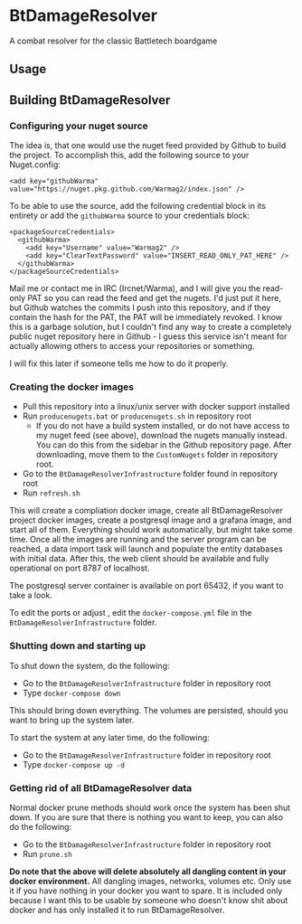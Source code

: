 # BtDamageResolver
A combat resolver for the classic Battletech boardgame

## Usage

## Building BtDamageResolver

### Configuring your nuget source

The idea is, that one would use the nuget feed provided by Github to build the project. To accomplish this, add the following source to your Nuget.config:

    <add key="githubWarma" value="https://nuget.pkg.github.com/Warmag2/index.json" />

To be able to use the source, add the following credential block in its entirety or add the `githubWarma` source to your credentials block:

    <packageSourceCredentials>
      <githubWarma>
        <add key="Username" value="Warmag2" />
        <add key="ClearTextPassword" value="INSERT_READ_ONLY_PAT_HERE" />
      </githubWarma>
    </packageSourceCredentials>

Mail me or contact me in IRC (Ircnet/Warma), and I will give you the read-only PAT so you can read the feed and get the nugets. I'd just put it here, but Github watches the commits I push into this repository, and if they contain the hash for the PAT, the PAT will be immediately revoked. I know this is a garbage solution, but I couldn't find any way to create a completely public nuget repository here in Github - I guess this service isn't meant for actually allowing others to access your repositories or something.

I will fix this later if someone tells me how to do it properly.

### Creating the docker images

* Pull this repository into a linux/unix server with docker support installed
* Run `producenugets.bat` or `producenugets.sh` in repository root
  - If you do not have a build system installed, or do not have access to my nuget feed (see above), download the nugets manually instead. You can do this from the sidebar in the Github repository page. After downloading, move them to the `CustomNugets` folder in repository root.
* Go to the `BtDamageResolverInfrastructure` folder found in repository root
* Run `refresh.sh`

This will create a compliation docker image, create all BtDamageResolver project docker images, create a postgresql image and a grafana image, and start all of them. Everything should work automatically, but might take some time. Once all the images are running and the server program can be reached, a data import task will launch and populate the entity databases with initial data. After this, the web client should be available and fully operational on port 8787 of localhost.

The postgresql server container is available on port 65432, if you want to take a look.

To edit the ports or adjust , edit the `docker-compose.yml` file in the `BtDamageResolverInfrastructure` folder.

### Shutting down and starting up

To shut down the system, do the following:

* Go to the `BtDamageResolverInfrastructure` folder in repository root
* Type `docker-compose down`

This should bring down everything. The volumes are persisted, should you want to bring up the system later.

To start the system at any later time, do the following:

* Go to the `BtDamageResolverInfrastructure` folder in repository root
* Type `docker-compose up -d`

### Getting rid of all BtDamageResolver data

Normal docker prune methods should work once the system has been shut down. If you are sure that there is nothing you want to keep, you can also do the following:

* Go to the `BtDamageResolverInfrastructure` folder in repository root
* Run `prune.sh`

**Do note that the above will delete absolutely all dangling content in your docker environment.** All dangling images, networks, volumes etc. Only use it if you have nothing in your docker you want to spare. It is included only because I want this to be usable by someone who doesn't know shit about docker and has only installed it to run BtDamageResolver.
